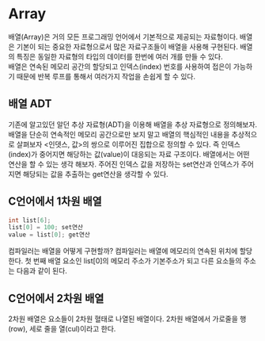 # Array
배열(Array)은 거의 모든 프로그래밍 언어에서 기본적으로 제공되는 자료형이다. 배열은 기본이 되는 중요한 자료형으로서 많은 자료구조들이 배열을 사용해 구현된다. 배열의 특징은 동일한 자료형의 타입의 데이터를 한번에 여러 개를 만들 수 있다.  
배열은 연속된 메모리 공간의 할당되고 인덱스(index) 번호를 사용하여 접은이 가능하기 때문에 반복 루프를 통해서 여러가지 작업을 손쉽게 할 수 있다.  
## 배열 ADT
기존에 알고있던 알던 추상 자료형(ADT)을 이용해 배열을 추상 자료형으로 정의해보자. 배열을 단순히 연속적인 메모리 공간으로만 보지 말고 배열의 핵심적인 내용을 추상적으로 살펴보자 <인뎃스, 값>의 쌍으로 이루어진 집합으로 정의할 수 있다. 즉 인덱스(index)가 중어지면 해당하는 값(value)이 대응되는 자료 구조이다. 배열에서는 어떤 연산을 할 수 있는 생각 해보자. 주어진 인덱스 값을 저장하는 set연산과 인덱스가 주어지면 해당되는 값을 추출하는 get연산을 생각할 수 있다.
## C언어에서 1차원 배열
```c
int list[6];
list[0] = 100; set연산
value = list[0]; get연산
```
컴파일러는 배열을 어떻게 구현할까? 컴파일러는 배열에 메모리의 연속된 위치에 할당한다. 첫 번째 배열 요소인 list[0]의 메모리 주소가 기본주소가 되고 다른 요소들의 주소는 다음과 같이 된다.
## C언어에서 2차원 배열
2차원 배열은 요소들이 2차원 혈태로 나열된 배열이다. 2차원 배열에서 가로줄을 행(row), 세로 줄을 열(cul)이라고 한다.
